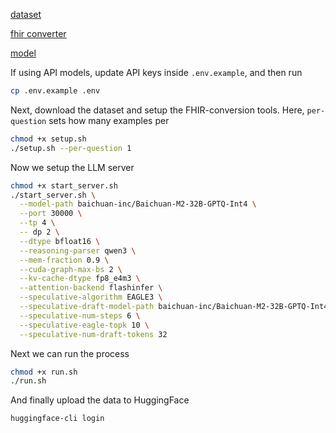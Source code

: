 
[dataset](https://huggingface.co/datasets/ncbi/MedCalc-Bench-v1.0)

[fhir converter](https://github.com/ToadResearch/kiln-headless)

[model](https://huggingface.co/baichuan-inc/Baichuan-M2-32B)




If using API models, update API keys inside `.env.example`, and then run 

```sh
cp .env.example .env
```

Next, download the dataset and setup the FHIR-conversion tools. Here, `per-question` sets how many examples per 


```sh
chmod +x setup.sh
./setup.sh --per-question 1
```

Now we setup the LLM server

```sh
chmod +x start_server.sh
./start_server.sh \
  --model-path baichuan-inc/Baichuan-M2-32B-GPTQ-Int4 \
  --port 30000 \
  --tp 4 \
  -- dp 2 \
  --dtype bfloat16 \
  --reasoning-parser qwen3 \
  --mem-fraction 0.9 \
  --cuda-graph-max-bs 2 \
  --kv-cache-dtype fp8_e4m3 \
  --attention-backend flashinfer \
  --speculative-algorithm EAGLE3 \
  --speculative-draft-model-path baichuan-inc/Baichuan-M2-32B-GPTQ-Int4/draft \
  --speculative-num-steps 6 \
  --speculative-eagle-topk 10 \
  --speculative-num-draft-tokens 32
```

Next we can run the process

```sh
chmod +x run.sh
./run.sh
```

And finally upload the data to HuggingFace

```sh
huggingface-cli login 
```
